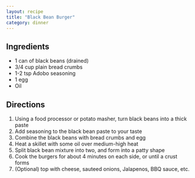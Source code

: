 ```yaml
---
layout: recipe
title: "Black Bean Burger"
category: dinner
---
```


## Ingredients

- 1 can of black beans (drained)
- 3/4 cup plain bread crumbs
- 1-2 tsp Adobo seasoning
- 1 egg
- Oil

## Directions

1. Using a food processor or potato masher, turn black beans into a thick paste
2. Add seasoning to the black bean paste to your taste
3. Combine the black beans with bread crumbs and egg
4. Heat a skillet with some oil over medium-high heat
5. Split black bean mixture into two, and form into a patty shape
6. Cook the burgers for about 4 minutes on each side, or until a crust forms
7. (Optional) top with cheese, sauteed onions, Jalapenos, BBQ sauce, etc.
